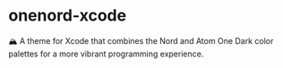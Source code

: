 # onenord-xcode
 🏔️ A theme for Xcode that combines the Nord and Atom One Dark color palettes for a more vibrant programming experience. 
